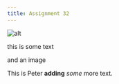 ```yaml
---
title: Assignment 32
---
```

![alt](/images/screenshot-from-2019-07-05-10-49-59.png "title")

this is some text 

and an image

This is Peter **adding** _some_ more text.
